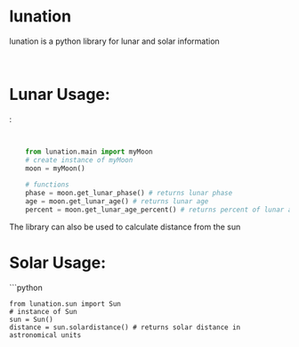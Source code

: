 # lunation
lunation is a python library for lunar and solar information

<br>
<h1>Lunar Usage:</h1>:
<br>

```python

    
    from lunation.main import myMoon
    # create instance of myMoon
    moon = myMoon()
    
    # functions
    phase = moon.get_lunar_phase() # returns lunar phase
    age = moon.get_lunar_age() # returns lunar age
    percent = moon.get_lunar_age_percent() # returns percent of lunar age
```
The library can also be used to calculate distance from the sun
<br>
<h1> Solar Usage: </h1>
```python

    
    from lunation.sun import Sun
    # instance of Sun
    sun = Sun()
    distance = sun.solardistance() # returns solar distance in astronomical units
```
    
    
